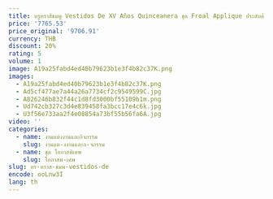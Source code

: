 ```yaml
---
title: หรูหราสีชมพู Vestidos De XV Años Quinceanera ชุด Froal Applique ประดับด้วยลูกปัด Tulle เม็กซิกันหวาน 15 วันเกิดสวมใส่ที่กําหนดเอง
price: '7765.53'
price_original: '9706.91'
currency: THB
discount: 20%
rating: 5
volume: 1
image: A19a25fabd4ed40b79623b1e3f4b82c37K.png
images:
  - A19a25fabd4ed40b79623b1e3f4b82c37K.png
  - Ad5cf477ae7a44a26a7734cf2c9549599C.jpg
  - A826246b832f44c1d8fd3000bf55109b1m.png
  - Ud742cb327c3d4e839458fa3bcc17e4c6k.jpg
  - U3f56e733aa2f4e08854a73bf55b56fa6A.jpg
video: ''
categories:
  - name: งานแต่งงานและกิจกรรม
    slug: งานแต-งงานและก-จกรรม
  - name: ชุด โอกาสพิเศษ
    slug: โอกาสพ-เศษ
slug: หร-หราส-ชมพ-vestidos-de
encode: ooLnw3I
lang: th
---
```

  